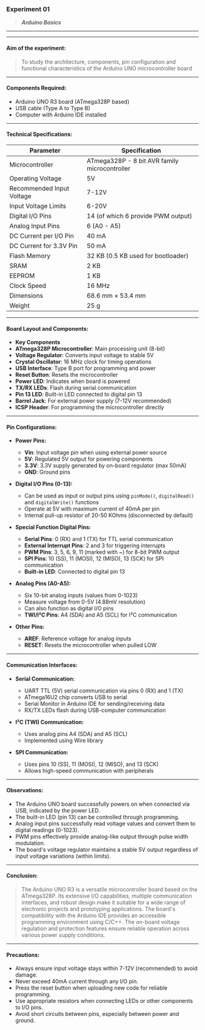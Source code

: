 ### **Experiment 01**
> ***Arduino Basics***

---
---

#### **Aim of the experiment:**
> To study the architecture, components, pin configuration and functional characteristics of the Arduino UNO microcontroller board

---

#### **Components Required:**
- Arduino UNO R3 board (ATmega328P based)
- USB cable (Type A to Type B)
- Computer with Arduino IDE installed

---

#### **Technical Specifications:**

| **Parameter** | **Specification** |
|-----------|--------------|
| Microcontroller | ATmega328P - 8 bit AVR family microcontroller |
| Operating Voltage | 5V |
| Recommended Input Voltage | 7-12V |
| Input Voltage Limits | 6-20V |
| Digital I/O Pins | 14 (of which 6 provide PWM output) |
| Analog Input Pins | 6 (A0 - A5) |
| DC Current per I/O Pin | 40 mA |
| DC Current for 3.3V Pin | 50 mA |
| Flash Memory | 32 KB (0.5 KB used for bootloader) |
| SRAM | 2 KB |
| EEPROM | 1 KB |
| Clock Speed | 16 MHz |
| Dimensions | 68.6 mm × 53.4 mm |
| Weight | 25 g |

---

#### **Board Layout and Components:**

- **Key Components**
- **ATmega328P Microcontroller**: Main processing unit (8-bit)
- **Voltage Regulator**: Converts input voltage to stable 5V
- **Crystal Oscillator**: 16 MHz clock for timing operations
- **USB Interface**: Type B port for programming and power
- **Reset Button**: Resets the microcontroller
- **Power LED**: Indicates when board is powered
- **TX/RX LEDs**: Flash during serial communication
- **Pin 13 LED**: Built-in LED connected to digital pin 13
- **Barrel Jack**: For external power supply (7-12V recommended)
- **ICSP Header**: For programming the microcontroller directly

---

#### **Pin Configurations:**

- **Power Pins:**
  - **Vin**: Input voltage pin when using external power source
  - **5V**: Regulated 5V output for powering components
  - **3.3V**: 3.3V supply generated by on-board regulator (max 50mA)
  - **GND**: Ground pins

- **Digital I/O Pins (0-13):**
  - Can be used as input or output pins using `pinMode()`, `digitalRead()` and `digitalWrite()` functions
  - Operate at 5V with maximum current of 40mA per pin
  - Internal pull-up resistor of 20-50 KOhms (disconnected by default)

- **Special Function Digital Pins:**
  - **Serial Pins**: 0 (RX) and 1 (TX) for TTL serial communication
  - **External Interrupt Pins**: 2 and 3 for triggering interrupts
  - **PWM Pins**: 3, 5, 6, 9, 11 (marked with ~) for 8-bit PWM output
  - **SPI Pins**: 10 (SS), 11 (MOSI), 12 (MISO), 13 (SCK) for SPI communication
  - **Built-in LED**: Connected to digital pin 13

- **Analog Pins (A0-A5):**
  - Six 10-bit analog inputs (values from 0-1023)
  - Measure voltage from 0-5V (4.88mV resolution)
  - Can also function as digital I/O pins
  - **TWI/I²C Pins**: A4 (SDA) and A5 (SCL) for I²C communication

- **Other Pins:**
  - **AREF**: Reference voltage for analog inputs
  - **RESET**: Resets the microcontroller when pulled LOW

---

#### **Communication Interfaces:**

- **Serial Communication:**
  - UART TTL (5V) serial communication via pins 0 (RX) and 1 (TX)
  - ATmega16U2 chip converts USB to serial
  - Serial Monitor in Arduino IDE for sending/receiving data
  - RX/TX LEDs flash during USB-computer communication

- **I²C (TWI) Communication:**
  - Uses analog pins A4 (SDA) and A5 (SCL)
  - Implemented using Wire library

- **SPI Communication:**
  - Uses pins 10 (SS), 11 (MOSI), 12 (MISO), and 13 (SCK)
  - Allows high-speed communication with peripherals

---

#### **Observations:**

- The Arduino UNO board successfully powers on when connected via USB, indicated by the power LED.
- The built-in LED (pin 13) can be controlled through programming.
- Analog input pins successfully read voltage values and convert them to digital readings (0-1023).
- PWM pins effectively provide analog-like output through pulse width modulation.
- The board's voltage regulator maintains a stable 5V output regardless of input voltage variations (within limits).

---

#### **Conclusion:**

> The Arduino UNO R3 is a versatile microcontroller board based on the ATmega328P. Its extensive I/O capabilities, multiple communication interfaces, and robust design make it suitable for a wide range of electronic projects and prototyping applications. The board's compatibility with the Arduino IDE provides an accessible programming environment using C/C++. The on-board voltage regulation and protection features ensure reliable operation across various power supply conditions.

---

#### **Precautions:**

- Always ensure input voltage stays within 7-12V (recommended) to avoid damage.
- Never exceed 40mA current through any I/O pin.
- Press the reset button when uploading new code for reliable programming.
- Use appropriate resistors when connecting LEDs or other components to I/O pins.
- Avoid short circuits between pins, especially between power and ground.